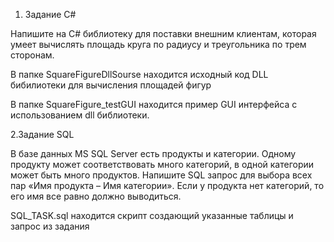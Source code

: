 1. Задание С#

Напишите на C# библиотеку для поставки внешним клиентам, которая умеет вычислять площадь круга по радиусу и треугольника по трем сторонам. 

В папке SquareFigureDllSourse находится исходный код DLL бибилиотеки для вычисления площадей фигур

В папке SquareFigure_testGUI находится пример GUI интерфейса с использованием dll библиотеки.

2.Задание SQL

В базе данных MS SQL Server есть продукты и категории. Одному продукту может соответствовать много категорий, в одной категории может быть много продуктов. 
Напишите SQL запрос для выбора всех пар «Имя продукта – Имя категории». Если у продукта нет категорий, то его имя все равно должно выводиться.

SQL_TASK.sql находится скрипт создающий указанные таблицы и запрос из задания 
